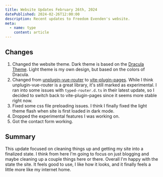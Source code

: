 ```yaml
---
title: Website Updates February 26th, 2024
datePublished: 2024-02-26T12:00:00
description: Recent updates to Freedom Evenden's website.
meta:
  - name: type
    content: article
---
```


## Changes
1. Changed the website theme. Dark theme is based on the [Dracula Theme](https://draculatheme.com/). Light theme is my own design, but based on the colors of Dracula.
2. Changed from [unplugin-vue-router](https://github.com/posva/unplugin-vue-router) to [vite-plugin-pages](https://github.com/hannoeru/vite-plugin-pages). While I think unplugin-vue-router is a great library, it's still marked as experimental. I ran into some issues with `typed-router.d.ts` in their latest update, so I decided to switch back to vite-plugin-pages since it seems more stable right now.
3. Fixed some css file preloading issues. I think I finally fixed the light theme flash when site is first loaded in dark mode.
4. Dropped the experimental features I was working on.
5. Got the <RouterLink to="/contact">contact form</RouterLink> working.

## Summary

This update focused on cleaning things up and getting my site into a finalized state. I think from here I'm going to focus on just blogging and maybe cleaning up a couple things here or there. Overall I'm happy with the state the site. It feels good to use, I like how it looks, and it finally feels a little more like my internet home.